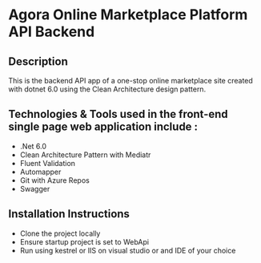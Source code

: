 # Agora Online Marketplace Platform API Backend

## Description

This is the backend API app of a one-stop online marketplace site created with dotnet 6.0 using the Clean Architecture design pattern.

## Technologies & Tools used in the front-end single page web application include :

- .Net 6.0
- Clean Architecture Pattern with Mediatr
- Fluent Validation
- Automapper
- Git with Azure Repos
- Swagger

## Installation Instructions

- Clone the project locally
- Ensure startup project is set to WebApi
- Run using kestrel or IIS on visual studio or and IDE of your choice